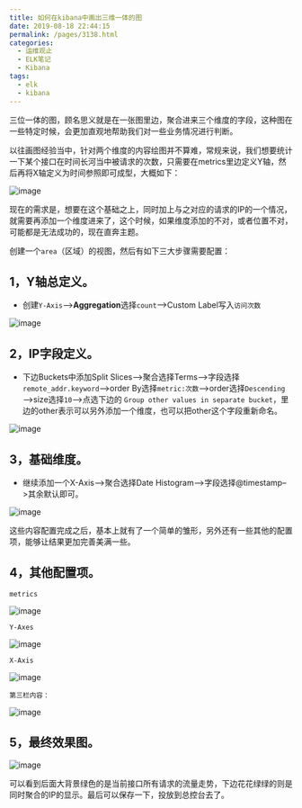 ```yaml
---
title: 如何在kibana中画出三维一体的图
date: 2019-08-18 22:44:15
permalink: /pages/3138.html
categories:
  - 运维观止
  - ELK笔记
  - Kibana
tags:
  - elk
  - kibana
---
```


三位一体的图，顾名思义就是在一张图里边，聚合进来三个维度的字段，这种图在一些特定时候，会更加直观地帮助我们对一些业务情况进行判断。

以往画图经验当中，针对两个维度的内容绘图并不算难，常规来说，我们想要统计一下某个接口在时间长河当中被请求的次数，只需要在metrics里边定义Y轴，然后再将X轴定义为时间参照即可成型，大概如下：

![image](https://tva1.sinaimg.cn/large/008k1Yt0ly1gruwdeqz4yj31cm0wa13h.jpg)

现在的需求是，想要在这个基础之上，同时加上与之对应的请求的IP的一个情况，就需要再添加一个维度进来了，这个时候，如果维度添加的不对，或者位置不对，可能都是无法成功的，现在直奔主题。

创建一个`area`（区域）的视图，然后有如下三大步骤需要配置：

## 1，Y轴总定义。

- 创建`Y-Axis`—>**Aggregation**选择`count`–>Custom Label写入`访问次数`

![image](https://tva4.sinaimg.cn/large/008k1Yt0ly1gruwdkklbrj30i80jy0w2.jpg)

## 2，IP字段定义。

- 下边Buckets中添加Split Slices—>聚合选择Terms—>字段选择`remote_addr.keyword`—>order By选择`metric:次数`—>order选择`Descending`—>size选择`10`—>点选下边的 `Group other values in separate bucket`，里边的other表示可以另外添加一个维度，也可以把other这个字段重新命名。

![image](https://tvax2.sinaimg.cn/large/008k1Yt0ly1gruwdstmznj30ia0xa79c.jpg)

## 3，基础维度。

- 继续添加一个X-Axis—>聚合选择Date Histogram–>字段选择@timestamp–>其余默认即可。

![image](https://tva4.sinaimg.cn/large/008k1Yt0ly1gruwe00pwaj30ia10m0yo.jpg)

这些内容配置完成之后，基本上就有了一个简单的雏形，另外还有一些其他的配置项，能够让结果更加完善美满一些。

## 4，其他配置项。

`metrics`

![image](https://tvax2.sinaimg.cn/large/008k1Yt0ly1gruwec68yvj30ik0hy77k.jpg)

`Y-Axes`

![image](https://tva4.sinaimg.cn/large/008k1Yt0ly1gruweilxgoj30ie11u0y9.jpg)

`X-Axis`

![image](https://tva1.sinaimg.cn/large/008k1Yt0ly1gruwenyq4aj30ie0ymtdj.jpg)

`第三栏内容：`

![image](https://tvax1.sinaimg.cn/large/008k1Yt0ly1gruweug554j30ia0k8jur.jpg)

## 5，最终效果图。

![image](https://tvax2.sinaimg.cn/large/008k1Yt0ly1gruwf31odpj31w40w0ay8.jpg)

可以看到后面大背景绿色的是当前接口所有请求的流量走势，下边花花绿绿的则是同时聚合的IP的显示。最后可以保存一下，投放到总控台去了。
